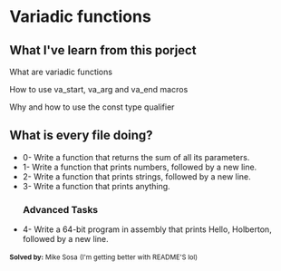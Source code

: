 <h1>Variadic functions</h1>
<h2>What I've learn from this porject</h2>
<p>What are variadic functions</p>
<p>How to use va_start, va_arg and va_end macros</p>
<p>Why and how to use the const type qualifier</p>
<h2>What is every file doing?</h2>
<ul>
<li>0- Write a function that returns the sum of all its parameters.</li>
<li>1- Write a function that prints numbers, followed by a new line.</li>
<li>2- Write a function that prints strings, followed by a new line.</li>
<li>3- Write a function that prints anything.</li>
<h3>Advanced Tasks</h3>
<li>4- Write a 64-bit program in assembly that prints Hello, Holberton, followed by a new line.</li>
</ul>
<small><strong>Solved by:</strong> Mike Sosa</small>
<small>(I'm getting better with README'S lol)</small>
